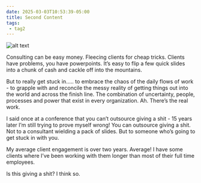 ```yaml
---
date: 2025-03-03T10:53:39-05:00
title: Second Content
tags: 
 - tag2 
---
```

![alt text](<Screenshot 2024-11-30 at 7.45.30 AM.png>)

Consulting can be easy money. Fleecing clients for cheap tricks. Clients have problems, you have powerpoints. It’s easy to flip a few quick slides into a chunk of cash and cackle off into the mountains.


But to really get stuck in….. to embrace the chaos of the daily flows of work - to grapple with and reconcile the messy reality of getting things out into the world and across the finish line. The combination of uncertainty, people, processes and power that exist in every organization. Ah. There’s the real work.

I said once at a conference that you can’t outsource giving a shit - 15 years later I’m still trying to prove myself wrong! You can outsource giving a shit. Not to a consultant wielding a pack of slides. But to someone who’s going to get stuck in with you.

My average client engagement is over two years. Average! I have some clients where I’ve been working with them longer than most of their full time employees.

Is this giving a shit? I think so.
